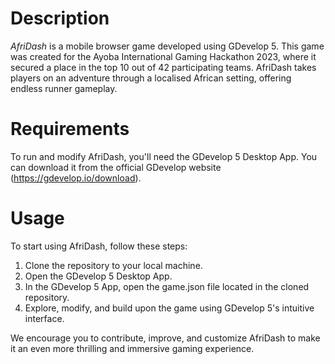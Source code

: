 # Description
_AfriDash_ is a mobile browser game developed using GDevelop 5. 
This game was created for the Ayoba International Gaming Hackathon 2023, where it secured a place in the top 10 out of 42 participating teams. 
AfriDash takes players on an adventure through a localised African setting, offering endless runner gameplay.

# Requirements
To run and modify AfriDash, you'll need the GDevelop 5 Desktop App. You can download it from the official GDevelop website (https://gdevelop.io/download).

# Usage
To start using AfriDash, follow these steps:

1. Clone the repository to your local machine.
2. Open the GDevelop 5 Desktop App.
3. In the GDevelop 5 App, open the game.json file located in the cloned repository.
4. Explore, modify, and build upon the game using GDevelop 5's intuitive interface.

We encourage you to contribute, improve, and customize AfriDash to make it an even more thrilling and immersive gaming experience.
